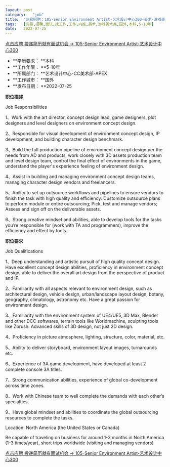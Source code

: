 ```yaml
---
layout:	post
category:	"job"
title:	"网易招聘：105-Senior Environment Artist-艺术设计中心300-美术-游戏美术类-国外本科5-10年"
tags:	[网易,招聘,面试,找工作,工作,内推,美术,游戏美术类,国外,本科,5-10年]
date:	2022-07-25
---
```


[点击应聘 投递简历就有面试机会 ->  105-Senior Environment Artist-艺术设计中心300](http://mobile.bole.netease.com/bole/boleDetail?id=41384&employeeId=346f03c3cda5f04c&key=all)



- **学历要求： **本科
- **工作年限： **5-10年
- **所属部门： **艺术设计中心-CC美术部-APEX
- **工作城市： **国外
- **发布日期： **2022-07-25



**职位描述**

Job Responsibilities

1、Work with the art director, concept design lead, game designers, plot designers and level designers on environment concept design.

2、Responsible for visual development of environment concept design, IP development, and building character design benchmark.

3、Build the full production pipeline of environment concept design per the needs from AD and products, work closely with 3D assets production team and level design team, control the final effect of environments in the game, understand the player's experience feeling of environment design.

4、Assist in building and managing environment concept design teams, managing character design vendors and freelancers.

5、Ability to set up outsource workflows and pipelines to ensure vendors to finish the task with high quality and efficiency: Customize outsource plans to perform module or entire outsourcing; Pick, test and manage vendors; Assess and sign off on the deliverable assets.

6、Strong creative mindset and abilities, able to develop tools for the tasks you’re responsible for (work with TA and programmers), improve the efficiency and effect by tools.



**职位要求**

Job Qualifications

1、Deep understanding and artistic pursuit of high quality concept design. Have excellent concept design abilities, proficiency in environment concept design, able to deliver the overall art design from the perspective of product and IP.

2、Familiarity with all aspects relevant to environment design, such as architectural design, vehicle design, urban/landscape layout design, botany, geography, climatology, astronomy etc. Have a great passion for environment design.

3、Familiarity with the environment system of UE4/UE5, 3D Max, Blender and other DCC softwares, terrain tools like Worldmachine, sculpting tools like Zbrush. Advanced skills of 3D design, not just 2D design.

4、Proficiency in picture atmosphere, lighting, structure, color, material, etc.

5、Ability to deliver storyboard, environment layout images, turnarounds etc.

6、Experience of 3A game development, have developed at least 2 complete console 3A titles.

7、Strong communication abilities, experience of global co-development across time zones. 

8、Work with Chinese team to well complete the demands with each other’s specialties. 

9、Have global mindset and abilities to coordinate the global outsourcing resources to complete the tasks.  

Location: North America (the United States or Canada)

Be capable of traveling on business for around 1-3 months in North America (1-3 times/year), short trips worldwide (visiting and managing vendors)





[点击应聘 投递简历就有面试机会 ->  105-Senior Environment Artist-艺术设计中心300](http://mobile.bole.netease.com/bole/boleDetail?id=41384&employeeId=346f03c3cda5f04c&key=all)